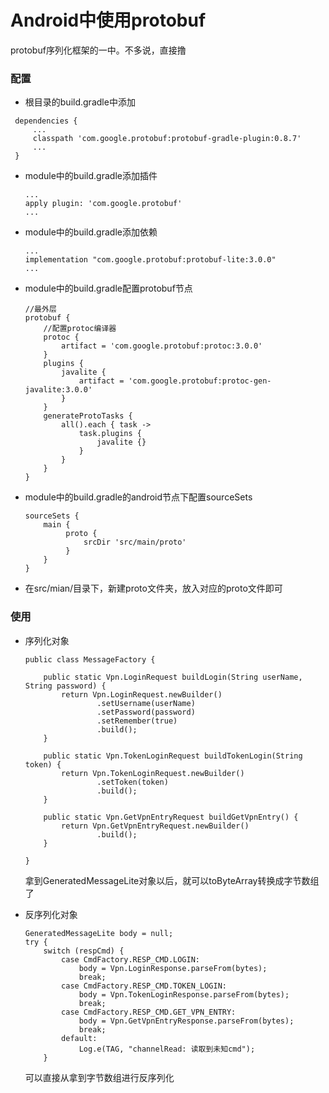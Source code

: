 # Android中使用protobuf

protobuf序列化框架的一中。不多说，直接撸

### 配置

*  根目录的build.gradle中添加

  ```
   dependencies {
       ...
       classpath 'com.google.protobuf:protobuf-gradle-plugin:0.8.7'
       ...
   }
  ```

* module中的build.gradle添加插件

  ```
  ...
  apply plugin: 'com.google.protobuf'
  ...
  ```

* module中的build.gradle添加依赖

  ```
  ...
  implementation "com.google.protobuf:protobuf-lite:3.0.0"
  ...
  ```

* module中的build.gradle配置protobuf节点

  ```
  //最外层
  protobuf {
      //配置protoc编译器
      protoc {
          artifact = 'com.google.protobuf:protoc:3.0.0'
      }
      plugins {
          javalite {
              artifact = 'com.google.protobuf:protoc-gen-javalite:3.0.0'
          }
      }
      generateProtoTasks {
          all().each { task ->
              task.plugins {
                  javalite {}
              }
          }
      }
  }
  ```

* module中的build.gradle的android节点下配置sourceSets

  ```
  sourceSets {
      main {
           proto {
               srcDir 'src/main/proto'
           }
      }
  }
  ```

* 在src/mian/目录下，新建proto文件夹，放入对应的proto文件即可

### 使用

* 序列化对象

  ```
  public class MessageFactory {
  
      public static Vpn.LoginRequest buildLogin(String userName, String password) {
          return Vpn.LoginRequest.newBuilder()
                  .setUsername(userName)
                  .setPassword(password)
                  .setRemember(true)
                  .build();
      }
  
      public static Vpn.TokenLoginRequest buildTokenLogin(String token) {
          return Vpn.TokenLoginRequest.newBuilder()
                  .setToken(token)
                  .build();
      }
  
      public static Vpn.GetVpnEntryRequest buildGetVpnEntry() {
          return Vpn.GetVpnEntryRequest.newBuilder()
                  .build();
      }
  
  }
  ```

  拿到GeneratedMessageLite对象以后，就可以toByteArray转换成字节数组了

* 反序列化对象

  ```
  GeneratedMessageLite body = null;
  try {
      switch (respCmd) {
          case CmdFactory.RESP_CMD.LOGIN:
              body = Vpn.LoginResponse.parseFrom(bytes);
              break;
          case CmdFactory.RESP_CMD.TOKEN_LOGIN:
              body = Vpn.TokenLoginResponse.parseFrom(bytes);
              break;
          case CmdFactory.RESP_CMD.GET_VPN_ENTRY:
              body = Vpn.GetVpnEntryResponse.parseFrom(bytes);
              break;
          default:
              Log.e(TAG, "channelRead: 读取到未知cmd");
      }
  ```

  可以直接从拿到字节数组进行反序列化